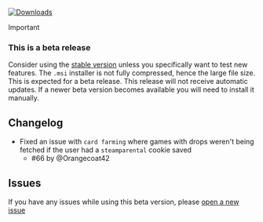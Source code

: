 [![Downloads](https://img.shields.io/github/downloads/zevnda/steam-game-idler/1.6.7/total?style=for-the-badge&logo=github&color=137eb5)](https://github.com/zevnda/steam-game-idler/releases/download/1.6.7/Steam.Game.Idler_1.6.7_x64_en-US.msi)

> [!Important]
> ### This is a beta release
> Consider using the [stable version](https://github.com/zevnda/steam-game-idler/releases/latest) unless you specifically want to test new features.
> The `.msi` installer is not fully compressed, hence the large file size. This is expected for a beta release.
> This release will not receive automatic updates. If a newer beta version becomes available you will need to install it manually.

## Changelog
- Fixed an issue with `card farming` where games with drops weren't being fetched if the user had a `steamparental` cookie saved
  - #66 by @Orangecoat42

## Issues
If you have any issues while using this beta version, please [open a new issue](https://github.com/zevnda/steam-game-idler/issues/new?template=issue_report.yml)